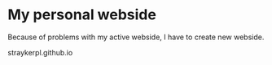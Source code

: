# My personal webside

Because of problems with my active webside, I have to create new webside.

straykerpl.github.io
